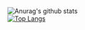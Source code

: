 
![Anurag's github stats](https://github-readme-stats.vercel.app/api?username=thewind11235&show_icons=true&theme=synthwave)
<br>
[![Top Langs](https://github-readme-stats.vercel.app/api/top-langs/?username=thewind11235&layout=compact)](https://github.com/thewind11235/thewind11235)

<!--
**thewind11235/thewind11235** is a ✨ _special_ ✨ repository because its `README.md` (this file) appears on your GitHub profile.

Here are some ideas to get you started:

- 🔭 I’m currently working on ...
- 🌱 I’m currently learning ...
- 👯 I’m looking to collaborate on ...
- 🤔 I’m looking for help with ...
- 💬 Ask me about ...
- 📫 How to reach me: ...
- 😄 Pronouns: ...
- ⚡ Fun fact: ...
-->
